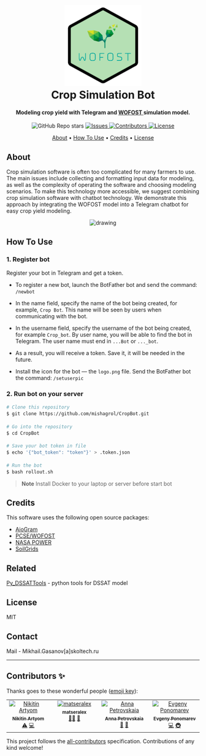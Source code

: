 

<h1 align="center">
  <br>
  <a href="http://www.amitmerchant.com/electron-markdownify"><img src="src/img/rm.png" alt="Markdownify" width="200"></a>
  <br>
  Crop Simulation Bot
  <br>
</h1>

<h4 align="center">Modeling crop yield with Telegram and <a href="https://pcse.readthedocs.io/en/stable/" target="_blank">WOFOST </a> simulation model.</h4>


<p align="center">
<img alt="GitHub Repo stars" src="https://img.shields.io/github/stars/mishagrol/CropBot?style=plastic">

<a href="https://github.com/mishagrol/CropBot/issues" target="_blank">
    <img src="https://img.shields.io/github/issues/mishagrol/CropBot" alt="Issues">
</a>

<a href="https://github.com/mishagrol/CropBot/blob/main/README.md" target="#contributors-">
    <img src="https://img.shields.io/badge/all_contributors-4-orange.svg?style=plastic" alt="Contributors">
</a>


<a href="https://github.com/mishagrol/CropBot/blob/main/LICENSE" target="_blank">
    <img src="https://img.shields.io/github/license/mishagrol/CropBot?style=plastic" alt="License">
</a>


<!-- ALL-CONTRIBUTORS-BADGE:START - Do not remove or modify this section -->
<!-- [![All Contributors](https://img.shields.io/badge/all_contributors-4-orange.svg?style=plastic)](#contributors-) -->
<!-- ALL-CONTRIBUTORS-BADGE:END -->


<p align="center">
  <a href="#about">About</a> •
  <a href="#how-to-use">How To Use</a> •
  <a href="#credits">Credits</a> •
  <a href="#license">License</a>
</p>


## About

Crop simulation software is often too complicated for many farmers to use. The main issues include collecting and formatting input data for modeling, as well as the complexity of operating the software and choosing modeling scenarios. To make this technology more accessible, we suggest combining crop simulation software with chatbot technology. We demonstrate this approach by integrating the WOFOST model into a Telegram chatbot for easy crop yield modeling.


<p align="center">

<img src="src/img/bot_demo.gif" loc='centr' alt="drawing" width="250"/>
</p>


## How To Use

### 1. Register  bot

 Register your bot in Telegram and get a token.

* To register a new bot, launch the BotFather bot and send the command: `/newbot`

* In the name field, specify the name of the bot being created, for example, `Crop Bot`. This name will be seen by users when communicating with the bot.

* In the username field, specify the username of the bot being created, for example `Crop_bot`. By user name, you will be able to find the bot in Telegram. The user name must end in `...Bot` or `..._bot`.

* As a result, you will receive a token. Save it, it will be needed in the future.

* Install the icon for the bot — the `logo.png` file. Send the BotFather bot the command: `/setuserpic`

### 2. Run bot on your server

```bash
# Clone this repository
$ git clone https://github.com/mishagrol/CropBot.git

# Go into the repository
$ cd CropBot

# Save your bot token in file 
$ echo '{"bot_token": "token"}' > .token.json 

# Run the bot
$ bash rollout.sh
```

> **Note**
> Install Docker to your laptop or server before start bot


## Credits

This software uses the following open source packages:

- [AioGram](https://github.com/aiogram/aiogram)
- [PCSE/WOFOST](https://pcse.readthedocs.io/en/stable/)
- [NASA POWER](https://power.larc.nasa.gov/)
- [SoilGrids](https://soilgrids.org/)

## Related

[Py_DSSATTools](https://github.com/daquinterop/Py_DSSATTools) - python tools for DSSAT model



## License

MIT

## Contact

Mail - Mikhail.Gasanov[a]skoltech.ru

---
## Contributors ✨

Thanks goes to these wonderful people ([emoji key](https://allcontributors.org/docs/en/emoji-key)):

<!-- ALL-CONTRIBUTORS-LIST:START - Do not remove or modify this section -->
<!-- prettier-ignore-start -->
<!-- markdownlint-disable -->
<table>
  <tbody>
    <tr>
      <td align="center" valign="top" width="14.28%"><a href="https://github.com/tzoiker"><img src="https://avatars.githubusercontent.com/u/6230141?v=4?s=100" width="100px;" alt="Nikitin Artyom"/><br /><sub><b>Nikitin Artyom</b></sub></a><br /><a href="https://github.com/mishagrol/CropBot/commits?author=tzoiker" title="Tests">⚠️</a> <a href="https://github.com/mishagrol/CropBot/commits?author=tzoiker" title="Code">💻</a></td>
      <td align="center" valign="top" width="14.28%"><a href="https://github.com/matseralex"><img src="https://avatars.githubusercontent.com/u/2789550?v=4?s=100" width="100px;" alt="matseralex"/><br /><sub><b>matseralex</b></sub></a><br /><a href="#mentoring-matseralex" title="Mentoring">🧑‍🏫</a> <a href="#ideas-matseralex" title="Ideas, Planning, & Feedback">🤔</a></td>
      <td align="center" valign="top" width="14.28%"><a href="https://github.com/petrovskaia"><img src="https://avatars.githubusercontent.com/u/34577109?v=4?s=100" width="100px;" alt="Anna Petrovskaia"/><br /><sub><b>Anna Petrovskaia</b></sub></a><br /><a href="#design-petrovskaia" title="Design">🎨</a> <a href="#research-petrovskaia" title="Research">🔬</a></td>
      <td align="center" valign="top" width="14.28%"><a href="http://evgps.tech"><img src="https://avatars.githubusercontent.com/u/5622095?v=4?s=100" width="100px;" alt="Evgeny Ponomarev"/><br /><sub><b>Evgeny Ponomarev</b></sub></a><br /><a href="https://github.com/mishagrol/CropBot/commits?author=evgps" title="Code">💻</a> <a href="#infra-evgps" title="Infrastructure (Hosting, Build-Tools, etc)">🚇</a></td>
    </tr>
  </tbody>
</table>

<!-- markdownlint-restore -->
<!-- prettier-ignore-end -->

<!-- ALL-CONTRIBUTORS-LIST:END -->

This project follows the [all-contributors](https://github.com/all-contributors/all-contributors) specification. Contributions of any kind welcome!
